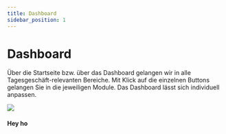 ```yaml
---
title: Dashboard 
sidebar_position: 1
---
```


# Dashboard



Über die Startseite bzw. über das Dashboard gelangen wir in alle Tagesgeschäft-relevanten Bereiche. Mit Klick auf die einzelnen Buttons gelangen Sie in die jeweiligen Module. Das Dashboard lässt sich individuell anpassen.

![](/img/anlegen_von_produkten/a_v_p_anlegen_3.png)

#### Hey ho
